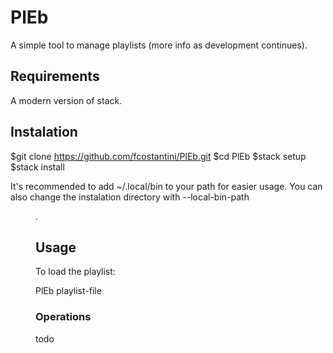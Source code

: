 # PlEb
A simple tool to manage playlists (more info as development continues).

## Requirements

A modern version of stack.

## Instalation

  $git clone https://github.com/fcostantini/PlEb.git
  $cd PlEb
  $stack setup
  $stack install

It's recommended to add ~/.local/bin to your path for easier usage. You can also change the instalation directory with --local-bin-path <dir>.

## Usage

To load the playlist:

  PlEb playlist-file

### Operations

todo
